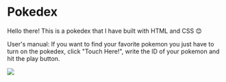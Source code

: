 # Pokedex
Hello there! This is a pokedex that I have built with HTML and CSS 😊

User's manual:
If you want to find your favorite pokemon you just have to turn on the pokedex, click "Touch Here!", write the ID of your pokemon and hit the play button.

![](https://media-exp1.licdn.com/dms/image/C4E22AQF88T8hlU14kg/feedshare-shrink_1280/0/1657591164983?e=1666828800&v=beta&t=FDODDEytaWZLYj5O5V34-L9NnyeIzg1u2TEZOP8Wikc)

